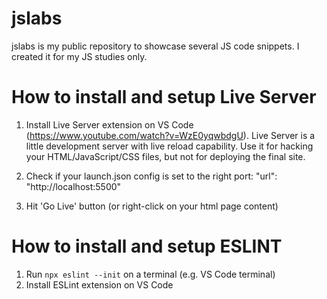 # jslabs
jslabs is my public repository to showcase several JS code snippets. I created it for my JS studies only.

# How to install and setup Live Server

1) Install Live Server extension on VS Code (https://www.youtube.com/watch?v=WzE0yqwbdgU).
    Live Server is a little development server with live reload capability. Use it for hacking your HTML/JavaScript/CSS files, but not for deploying the final site.

2) Check if your launch.json config is set to the right port: 
    "url": "http://localhost:5500"
    
3) Hit 'Go Live' button (or right-click on your html page content)

# How to install and setup ESLINT

1) Run `npx eslint --init` on a terminal (e.g. VS Code terminal)
2) Install ESLint extension on VS Code